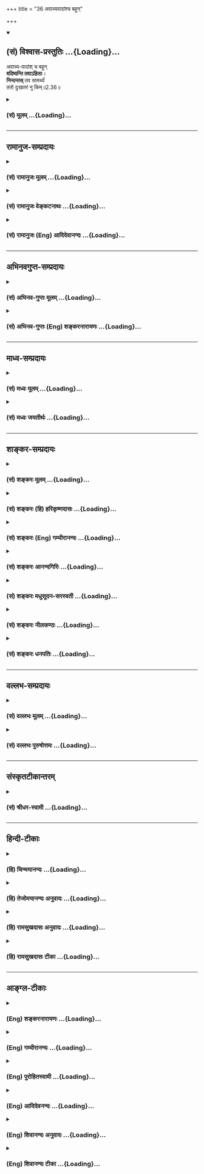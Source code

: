 +++
title = "36 अवाच्यवादांश्च बहून्"

+++
<div class="js_include" newlevelforh1="2" title="(सं) विश्वास-प्रस्तुतिः" unfilled url="/mahAbhAratam/shlokashaH/06-bhIShma-parva/03-bhagavad-gItA-parva/saMskRtam/vishvAsa-prastutiH/02_sAnkhya-yogaH_sarva-/36_avAchyavAdAMshcha.md">
<details open><summary><h2>(सं) विश्वास-प्रस्तुतिः ...{Loading}...</h2></summary>

अवाच्य-वादांश् च बहून्  
**वदिष्यन्ति तवाऽहिताः**।  
**निन्दन्तस्** तव सामर्थ्यं  
ततो दुःखतरं नु किम्॥2.36॥
</details>
</div>
<div class="js_include collapsed" newlevelforh1="3" title="(सं) मूलम्" unfilled url="/mahAbhAratam/shlokashaH/06-bhIShma-parva/03-bhagavad-gItA-parva/saMskRtam/mUlam/02_sAnkhya-yogaH_sarva-/36_avAchyavAdAMshcha.md">
<details><summary><h3>(सं) मूलम् ...{Loading}...</h3></summary>

अवाच्यवादांश्च बहून् वदिष्यन्ति तवाहिताः।  
निन्दन्तस्तव सामर्थ्यं ततो दुःखतरं नु किम्।।2.36।।
</details>
</div>


_________________
## रामानुज-सम्प्रदायः
<div class="js_include collapsed" newlevelforh1="3" title="(सं) रामानुजः मूलम्" unfilled url="/mahAbhAratam/shlokashaH/06-bhIShma-parva/03-bhagavad-gItA-parva/saMskRtam/rAmAnujaH/mUlam/02_sAnkhya-yogaH_sarva-/36_avAchyavAdAMshcha.md">
<details><summary><h3>(सं) रामानुजः मूलम् ...{Loading}...</h3></summary>

।।2.36।। शूराणाम् अस्माकं सन्निधौ कथम् अयं पार्थः क्षणम् अपि स्थातुं
शक्नुयाद् अस्मत्संनिधानाद् अन्यत्र हि अस्य सामर्थ्यम् इति **तव
सामर्थ्यं निन्दन्तः** शूराणाम् अग्रे **अवाच्यवादान् च बहून्
वदिष्यन्ति** तव शत्रवो धार्तराष्ट्राः **ततः** अधिकतरं दुःखं **किं**
तव एवंविधावाच्यश्रवणात् मरणम् एव श्रेयः इति त्वम् एव मन्यसे।  
अतः शूरस्य आत्मना परेषां हननम् आत्मनो वा परैः हननम् उभयम् अपि श्रेयसे
भवति इति आह  

</details>
</div>
<div class="js_include collapsed" newlevelforh1="3" title="(सं) रामानुजः वेङ्कटनाथः" unfilled url="/mahAbhAratam/shlokashaH/06-bhIShma-parva/03-bhagavad-gItA-parva/saMskRtam/rAmAnujaH/venkaTanAthaH/02_sAnkhya-yogaH_sarva-/36_avAchyavAdAMshcha.md">
<details><summary><h3>(सं) रामानुजः वेङ्कटनाथः ...{Loading}...</h3></summary>

  
  
।।2.36।। एवं प्राचीनमपकारं भविष्यल्लाघवारोपंचाभिधाय
पुनरागामिनाऽप्यपकारेणास्थानस्नेहत्वं द्रढयतीत्यभिप्रायेणाह किञ्चेति।
प्रस्तुतोदन्तफलितं सामर्थ्यनिन्दाप्रकारमाह
शूराणामस्माकमित्यादिना। शूराणामवाच्यवादांश्च बहूनिति शूरान् प्रति ये न
वाच्याः किन्तु कान्दिशीकान् प्रति तान् पारुष्याश्लीलपरिहासादिवादा
नित्यर्थः। अहितशब्दोऽत्र अवाच्यवादहेतुपर इत्यभिप्रायेणाह शत्रवो
धार्तराष्ट्रा इति। यदि च भीष्मद्रोणकृपशल्यादयः किञ्चिद्वदेयुः तदा
शौर्यगौरवादिना सह्येतापि कथं पुनरशूरैः शूराभिमानिभिर्महापकारिभिः कृतान्
बहूनवाच्यवादान् सहेथाः इति  
  
भावः। ननु गुणविशिष्टवाचिशब्देषु हि तरबाद्यौचित्यम् न जात्यादिशब्देषु न
हि घटतर इत्यादिकं प्रयुज्यत इत्यत्राह तत इति। ततोऽवाच्यवादात्
तच्छ्रवणादिति फलितम्। दुःखशब्दः प्रातिकूल्यविशिष्टवाचि।
प्रतिकूलतरमितिवद्दुःखतरमित्युक्तमित्यधिकतरशब्देन प्रत्ययार्थं निष्कृष्य
वदतो भावः। तवेति नहि त्वं रथ्यापुरुषः न च समाध्यादिनिष्ठः येनात्र दुःखिता
न स्यादिति भावः। किं शब्दः पूर्वश्लोकोक्तदुःखतरस्मरणतत्पर इत्याह
एवमिति। त्वमेव मंस्यसे इति गाण्डीवसामर्थ्यादिनिन्दाप्रसङ्गे धर्मपुत्रमपि
हि भवान् हन्तुमुद्योक्ष्यते किं पुनः कर्णादीन् अत इदानीं निवृत्तोऽपि तदा
दुस्सहतरदुःखप्रेरितो युद्धं करिष्यसीति हृदयम्।  
  
  
  

</details>
</div>
<div class="js_include collapsed" newlevelforh1="3" title="(सं) रामानुजः (Eng) आदिदेवानन्दः" unfilled url="/mahAbhAratam/shlokashaH/06-bhIShma-parva/03-bhagavad-gItA-parva/saMskRtam/rAmAnujaH/english/AdidevAnandaH/02_sAnkhya-yogaH_sarva-/36_avAchyavAdAMshcha.md">
<details><summary><h3>(सं) रामानुजः (Eng) आदिदेवानन्दः ...{Loading}...</h3></summary>

2.36 Moreover, your enemies, the sons of Dhrtarastra, will make many remarks unutterably slanderous and disparaging to heroes, saying, 'How can this Partha stand in the presence of us, who are heroes, even for a moment; His prowess is elsewhere than in our presence.' Can there be anything more painful to you than this; You yourself will understand that death is preferable to subjection to disparagement of this kind.
Sri Krsna now says that for a hero, enemies being slain by oneself and oneself being slain by enemies are both conducive to supreme bliss.

</details>
</div>


_________________
## अभिनवगुप्त-सम्प्रदायः
<div class="js_include collapsed" newlevelforh1="3" title="(सं) अभिनव-गुप्तः मूलम्" unfilled url="/mahAbhAratam/shlokashaH/06-bhIShma-parva/03-bhagavad-gItA-parva/saMskRtam/abhinava-guptaH/mUlam/02_sAnkhya-yogaH_sarva-/36_avAchyavAdAMshcha.md">
<details><summary><h3>(सं) अभिनव-गुप्तः मूलम् ...{Loading}...</h3></summary>

।।2.34 2.38।। यद्भयाच्च भवान् युद्धात् निवर्तते +++(K निवर्तेत)+++ तदेव
शतशाखमुपनिपतिष्यति भवत इत्याह  
अथ चेत्यादि। श्लोकपञ्चकमिदम् अभ्युपगम्यवादरूपमुच्यते +++(N उपगम्य)+++ यदि
लौकिकेन व्यवहारेणास्ते भवान् तथाप्यवश्यानुष्ठेयमेतत्।  

</details>
</div>
<div class="js_include collapsed" newlevelforh1="3" title="(सं) अभिनव-गुप्तः (Eng) शङ्करनारायणः" unfilled url="/mahAbhAratam/shlokashaH/06-bhIShma-parva/03-bhagavad-gItA-parva/saMskRtam/abhinava-guptaH/english/shankaranArAyaNaH/02_sAnkhya-yogaH_sarva-/36_avAchyavAdAMshcha.md">
<details><summary><h3>(सं) अभिनव-गुप्तः (Eng) शङ्करनारायणः ...{Loading}...</h3></summary>

2.36 See Comment under 2.37

</details>
</div>


_________________
## माध्व-सम्प्रदायः
<div class="js_include collapsed" newlevelforh1="3" title="(सं) मध्वः मूलम्" unfilled url="/mahAbhAratam/shlokashaH/06-bhIShma-parva/03-bhagavad-gItA-parva/saMskRtam/madhvaH/mUlam/02_sAnkhya-yogaH_sarva-/36_avAchyavAdAMshcha.md">
<details><summary><h3>(सं) मध्वः मूलम् ...{Loading}...</h3></summary>

।।2.36।। Sri Madhvacharya did not comment on this sloka.  
  

</details>
</div>
<div class="js_include collapsed" newlevelforh1="3" title="(सं) मध्वः जयतीर्थः" unfilled url="/mahAbhAratam/shlokashaH/06-bhIShma-parva/03-bhagavad-gItA-parva/saMskRtam/madhvaH/jayatIrthaH/02_sAnkhya-yogaH_sarva-/36_avAchyavAdAMshcha.md">
<details><summary><h3>(सं) मध्वः जयतीर्थः ...{Loading}...</h3></summary>

।।2.36।। Sri Jayatirtha did not comment on this sloka.  
  

</details>
</div>


_________________
## शाङ्कर-सम्प्रदायः
<div class="js_include collapsed" newlevelforh1="3" title="(सं) शङ्करः मूलम्" unfilled url="/mahAbhAratam/shlokashaH/06-bhIShma-parva/03-bhagavad-gItA-parva/saMskRtam/shankaraH/mUlam/02_sAnkhya-yogaH_sarva-/36_avAchyavAdAMshcha.md">
<details><summary><h3>(सं) शङ्करः मूलम् ...{Loading}...</h3></summary>

।।2.36।।  
  
**अवाच्यवादान्** अवक्तव्यवादां**श्च बहून्** अनेकप्रकारान्
**वदिष्यन्ति तव अहिताः** शत्रवः **निन्दन्तः** कुत्सयन्तः **तव**
त्वदीयं **सामर्थ्यं** निवातकवचादियुद्धनिमित्तम्। ततः तस्मात्
निन्दाप्राप्तेर्दुःखात् **दुःखतरं नु किम्** ततः कष्टतरं दुःखं
नास्तीत्यर्थः।।  
युद्धे पुनः क्रियमाणे कर्णादिभिः  
  

</details>
</div>
<div class="js_include collapsed" newlevelforh1="3" title="(सं) शङ्करः (हि) हरिकृष्णदासः" unfilled url="/mahAbhAratam/shlokashaH/06-bhIShma-parva/03-bhagavad-gItA-parva/saMskRtam/shankaraH/hindI/harikRShNadAsaH/02_sAnkhya-yogaH_sarva-/36_avAchyavAdAMshcha.md">
<details><summary><h3>(सं) शङ्करः (हि) हरिकृष्णदासः ...{Loading}...</h3></summary>

।।2.36।। तथा  
  
वे तेरे शत्रुगण निवातकवचादिके साथ युद्ध करनेमें दिखलाये हुए तेरे
सामर्थ्यकी निन्दा करते हुए बहुतसे अनेक प्रकारके न कहने योग्य वाक्य भी
तुझे कहेंगे।  
उस निन्दाजनित दुःखसे अधिक बड़ा दुःख क्या है अर्थात् उससे अधिक कष्टकर कोई
भी दुःख नहीं है।  

</details>
</div>
<div class="js_include collapsed" newlevelforh1="3" title="(सं) शङ्करः (Eng) गम्भीरानन्दः" unfilled url="/mahAbhAratam/shlokashaH/06-bhIShma-parva/03-bhagavad-gItA-parva/saMskRtam/shankaraH/english/gambhIrAnandaH/02_sAnkhya-yogaH_sarva-/36_avAchyavAdAMshcha.md">
<details><summary><h3>(सं) शङ्करः (Eng) गम्भीरानन्दः ...{Loading}...</h3></summary>

2.36 Ca, and besieds; tava, your; ahitah, enemies; vadisyanti, will
speak; bahun, many, various kinds of; avacya-vadan, indecent words,
unutterable words; nindantah, while denigrating, scorning; tava, your;
samarthyam, might earned from battles against Nivatakavaca and others.
Therefore, kim nu, what can be; duhkhataram, more painful; tatah, than
that, than the sorrow arising from being scorned; That is to say, there
is no greater pain than it.

</details>
</div>
<div class="js_include collapsed" newlevelforh1="3" title="(सं) शङ्करः आनन्दगिरिः" unfilled url="/mahAbhAratam/shlokashaH/06-bhIShma-parva/03-bhagavad-gItA-parva/saMskRtam/shankaraH/AnandagiriH/02_sAnkhya-yogaH_sarva-/36_avAchyavAdAMshcha.md">
<details><summary><h3>(सं) शङ्करः आनन्दगिरिः ...{Loading}...</h3></summary>

।।2.36।। इतश्च मा त्वं युद्धादुपरमं कार्षीरित्याह **किञ्चेति।** ननु
भीष्मद्रोणादिवधप्रयुक्तं कष्टतरं दुःखमसहमानो युद्धान्निवृत्तः
स्वसामर्थ्यनिन्दनादि शत्रुकृतं सोढुं शक्ष्यामीत्याशङ्क्याह **तत इति।  
**

</details>
</div>
<div class="js_include collapsed" newlevelforh1="3" title="(सं) शङ्करः मधुसूदन-सरस्वती" unfilled url="/mahAbhAratam/shlokashaH/06-bhIShma-parva/03-bhagavad-gItA-parva/saMskRtam/shankaraH/madhusUdana-sarasvatI/02_sAnkhya-yogaH_sarva-/36_avAchyavAdAMshcha.md">
<details><summary><h3>(सं) शङ्करः मधुसूदन-सरस्वती ...{Loading}...</h3></summary>

।।2.36।। ननु भीष्मादयो महारथा न बहु मन्यन्तां दुर्योधनादयस्तु शत्रवो बहु
मंस्यन्ते मां युद्धनिवृत्त्या तदुपकारित्वादित्यत आह तवासाधारणं
यत्सामर्थ्यं लोकप्रसिद्धं तन्निन्दन्तस्तव शत्रवो
दुर्योधनादयोऽवाच्यान्वादान्वचनानर्हान्षण्ढतिलादिरूपानेव
शब्दान्बहूननेकप्रकारान्वदिष्यन्ति नतु बहु मंस्यन्त इत्यभिप्रायः। अथवा तव
सामर्थ्यं स्तुतियोग्यत्वं तव निन्दन्तोऽहितो  
  
अवाच्यवादान्वदिष्यन्तीत्यन्वयः। ननु भीष्मद्रोणादिवधप्रयुक्तं कष्टतरं
दुःखमसहमानो युद्धान्निवृतः शत्रुकृतसामर्थ्यनिन्दनादिदुःखं सोढुं
शक्ष्यामीत्यत आह ततः तस्मान्निन्दाप्राप्तिदुःखात्किंनु दुःखतरम्।
ततोऽधिकं किमपि दुःखं तास्तीत्यर्थः।  

</details>
</div>
<div class="js_include collapsed" newlevelforh1="3" title="(सं) शङ्करः नीलकण्ठः" unfilled url="/mahAbhAratam/shlokashaH/06-bhIShma-parva/03-bhagavad-gItA-parva/saMskRtam/shankaraH/nIlakaNThaH/02_sAnkhya-yogaH_sarva-/36_avAchyavAdAMshcha.md">
<details><summary><h3>(सं) शङ्करः नीलकण्ठः ...{Loading}...</h3></summary>

।।2.36।। किञ्च अवाच्यवादान् वक्तुमयोग्यान् शब्दान्षण्ढतिलोऽर्जुन
इत्यादीन्। सामर्थ्यं निन्दन्तः धिगस्य शौर्यं यो भीष्मादिभयात् पलायित
इति। इदं वचनं मरणादप्यधिकं दुःखम्। इतोऽन्यद्दुःखतरमधिकं दुःखं किं। न
किमपीत्यर्थः।  

</details>
</div>
<div class="js_include collapsed" newlevelforh1="3" title="(सं) शङ्करः धनपतिः" unfilled url="/mahAbhAratam/shlokashaH/06-bhIShma-parva/03-bhagavad-gItA-parva/saMskRtam/shankaraH/dhanapatiH/02_sAnkhya-yogaH_sarva-/36_avAchyavAdAMshcha.md">
<details><summary><h3>(सं) शङ्करः धनपतिः ...{Loading}...</h3></summary>

।।2.36।। न केवलमेतावदेव मंस्यन्ते अपि तु षण्ढतिल इत्यादिरुपानवाच्यवादानपि
वदिष्यन्ति यतोऽहितो इत्याह **अवाच्येति।** वक्तुमयोग्यान्वादान्वचनानि।
अहिताः शत्रवः। ततो निन्दाप्राप्तेर्दुःखात्कष्टतरं दुःखं नास्तीत्यर्थः।  

</details>
</div>


_________________
## वल्लभ-सम्प्रदायः
<div class="js_include collapsed" newlevelforh1="3" title="(सं) वल्लभः मूलम्" unfilled url="/mahAbhAratam/shlokashaH/06-bhIShma-parva/03-bhagavad-gItA-parva/saMskRtam/vallabhaH/mUlam/02_sAnkhya-yogaH_sarva-/36_avAchyavAdAMshcha.md">
<details><summary><h3>(सं) वल्लभः मूलम् ...{Loading}...</h3></summary>

।।2.36।। किञ्च अवाच्यवादानिति। स्पष्टम्।  

</details>
</div>
<div class="js_include collapsed" newlevelforh1="3" title="(सं) वल्लभः पुरुषोत्तमः" unfilled url="/mahAbhAratam/shlokashaH/06-bhIShma-parva/03-bhagavad-gItA-parva/saMskRtam/vallabhaH/puruShottamaH/02_sAnkhya-yogaH_sarva-/36_avAchyavAdAMshcha.md">
<details><summary><h3>(सं) वल्लभः पुरुषोत्तमः ...{Loading}...</h3></summary>

  
  
।।2.36।। किञ्च। तव सामर्थ्यं निन्दन्तस्तवाऽहिताः शत्रवः बहून्
अवाच्यवादान् कथनायायोग्यानि वाक्यानि वदिष्यन्ति। नु इति निश्चयेन। ततो
दुःखतरं किम् न किमपीत्यर्थः।  
  
  
  

</details>
</div>


_________________
## संस्कृतटीकान्तरम्
<div class="js_include collapsed" newlevelforh1="3" title="(सं) श्रीधर-स्वामी" unfilled url="/mahAbhAratam/shlokashaH/06-bhIShma-parva/03-bhagavad-gItA-parva/saMskRtam/shrIdhara-svAmI/02_sAnkhya-yogaH_sarva-/36_avAchyavAdAMshcha.md">
<details><summary><h3>(सं) श्रीधर-स्वामी ...{Loading}...</h3></summary>

।।2.36।। किंच **अवाच्येति।**
अवाच्यान्वादान्वचनानर्हाञ्शब्दांस्तवाहितास्त्वच्छत्रवो वदिष्यन्ति।  

</details>
</div>


_________________
## हिन्दी-टीकाः
<div class="js_include collapsed" newlevelforh1="3" title="(हि) चिन्मयानन्दः" unfilled url="/mahAbhAratam/shlokashaH/06-bhIShma-parva/03-bhagavad-gItA-parva/hindI/chinmayAnandaH/02_sAnkhya-yogaH_sarva-/36_avAchyavAdAMshcha.md">
<details><summary><h3>(हि) चिन्मयानन्दः ...{Loading}...</h3></summary>

।।2.36।। यह देखकर कि अर्जुन के मन में इन तर्कों का अनुकूल प्रभाव पड़ रहा
है श्रीकृष्ण उसको युद्ध से पलायन करने में जो दोष हैं उन्हें और अधिक
स्पष्ट करके दिखाते हैं। लोकनिन्दा युद्ध से पलायन का आरोप इतिहास में
अपकीर्ति इनसे बढ़कर एक सम्मानित व्यक्ति के लिये और अधिक दुख क्या हो सकता
है  

</details>
</div>
<div class="js_include collapsed" newlevelforh1="3" title="(हि) तेजोमयानन्दः अनुवादः" unfilled url="/mahAbhAratam/shlokashaH/06-bhIShma-parva/03-bhagavad-gItA-parva/hindI/tejomayAnandaH/anuvAdaH/02_sAnkhya-yogaH_sarva-/36_avAchyavAdAMshcha.md">
<details><summary><h3>(हि) तेजोमयानन्दः अनुवादः ...{Loading}...</h3></summary>

।।2.36।। तुम्हारे शत्रु तुम्हारे सार्मथ्य की निन्दा करते हुए बहुत से
अकथनीय वचनों को कहेंगे, फिर उससे अधिक दु:ख क्या होगा ;

</details>
</div>
<div class="js_include collapsed" newlevelforh1="3" title="(हि) रामसुखदासः अनुवादः" unfilled url="/mahAbhAratam/shlokashaH/06-bhIShma-parva/03-bhagavad-gItA-parva/hindI/rAmasukhadAsaH/anuvAdaH/02_sAnkhya-yogaH_sarva-/36_avAchyavAdAMshcha.md">
<details><summary><h3>(हि) रामसुखदासः अनुवादः ...{Loading}...</h3></summary>

।।2.36।। तेरे शत्रुलोग तेरी सार्मथ्यकी निन्दा करते हुए न कहनेयोग्य
बहुत-से वचन भी कहेंगे। उससे बढ़कर और दुःखकी बात क्या होगी;

</details>
</div>
<div class="js_include collapsed" newlevelforh1="3" title="(हि) रामसुखदासः टीका" unfilled url="/mahAbhAratam/shlokashaH/06-bhIShma-parva/03-bhagavad-gItA-parva/hindI/rAmasukhadAsaH/TIkA/02_sAnkhya-yogaH_sarva-/36_avAchyavAdAMshcha.md">
<details><summary><h3>(हि) रामसुखदासः टीका ...{Loading}...</h3></summary>

2.36।।***व्याख्या --*****अवाच्यवादांश्च ৷৷. निन्दन्तस्तव सामर्थ्यम्**
अहित नाम शत्रुका है, अहित करनेवालेका है। तेरे जो दुर्योधन, दुःशासन,
कर्ण आदि शत्रु हैं, तेरे वैर न रखनेपर भी वे स्वयं तेरे साथ वैर रखकर तेरा
अहित करनेवाले हैं। वे तेरी सामर्थ्यको जानते हैं कि यह बड़ा भारी शूरवीर
है। ऐसा जानते हुए भी वे तेरी सामर्थ्यकी निन्दा करेंगे कि यह तो हिजड़ा
है। देखो! यह युद्धके मौकेपर हो गया न अलग! क्या यह हमारे सामने टिक सकता
है; क्या यह हमारे साथ युद्ध कर सकता है; इस प्रकार तुझे दुःखी करनेके लिये
तेरे भीतर जलन पैदा करनेके लिये न जाने कितने न कहनेलायक वचन कहेंगे। उनके
वचनोंको तू कैसे सहेगा;

</details>
</div>


_________________
## आङ्ग्ल-टीकाः
<div class="js_include collapsed" newlevelforh1="3" title="(Eng) शङ्करनारायणः" unfilled url="/mahAbhAratam/shlokashaH/06-bhIShma-parva/03-bhagavad-gItA-parva/english/shankaranArAyaNaH/02_sAnkhya-yogaH_sarva-/36_avAchyavAdAMshcha.md">
<details><summary><h3>(Eng) शङ्करनारायणः ...{Loading}...</h3></summary>

2.36. Slandering your ability, the enemies will talk of you many sayings that should not be talked of. Is there anything more painful than that ;

</details>
</div>
<div class="js_include collapsed" newlevelforh1="3" title="(Eng) गम्भीरानन्दः" unfilled url="/mahAbhAratam/shlokashaH/06-bhIShma-parva/03-bhagavad-gItA-parva/english/gambhIrAnandaH/02_sAnkhya-yogaH_sarva-/36_avAchyavAdAMshcha.md">
<details><summary><h3>(Eng) गम्भीरानन्दः ...{Loading}...</h3></summary>

2.36 And your enemies will speak many indecent words while denigrating your might. What can be more painful than that;

</details>
</div>
<div class="js_include collapsed" newlevelforh1="3" title="(Eng) पुरोहितस्वामी" unfilled url="/mahAbhAratam/shlokashaH/06-bhIShma-parva/03-bhagavad-gItA-parva/english/purohitasvAmI/02_sAnkhya-yogaH_sarva-/36_avAchyavAdAMshcha.md">
<details><summary><h3>(Eng) पुरोहितस्वामी ...{Loading}...</h3></summary>

2.36 Thine enemies will spread scandal and mock at thy courage. Can anything be more humiliating;

</details>
</div>
<div class="js_include collapsed" newlevelforh1="3" title="(Eng) आदिदेवनन्दः" unfilled url="/mahAbhAratam/shlokashaH/06-bhIShma-parva/03-bhagavad-gItA-parva/english/AdidevanandaH/02_sAnkhya-yogaH_sarva-/36_avAchyavAdAMshcha.md">
<details><summary><h3>(Eng) आदिदेवनन्दः ...{Loading}...</h3></summary>

2.36 Your enemies, slandering your prowess, will use words which should never be uttered. What could be more painful than that;

</details>
</div>
<div class="js_include collapsed" newlevelforh1="3" title="(Eng) शिवानन्दः अनुवादः" unfilled url="/mahAbhAratam/shlokashaH/06-bhIShma-parva/03-bhagavad-gItA-parva/english/shivAnandaH/anuvAdaH/02_sAnkhya-yogaH_sarva-/36_avAchyavAdAMshcha.md">
<details><summary><h3>(Eng) शिवानन्दः अनुवादः ...{Loading}...</h3></summary>

2.36 Thy enemies also, cavilling at thy power, will speak many abusive words. What is more painful than this;

</details>
</div>
<div class="js_include collapsed" newlevelforh1="3" title="(Eng) शिवानन्दः टीका" unfilled url="/mahAbhAratam/shlokashaH/06-bhIShma-parva/03-bhagavad-gItA-parva/english/shivAnandaH/TIkA/02_sAnkhya-yogaH_sarva-/36_avAchyavAdAMshcha.md">
<details><summary><h3>(Eng) शिवानन्दः टीका ...{Loading}...</h3></summary>

2.36 अवाच्यवादान् words that are improper to be spoken; च and; बहून्
many; वदिष्यन्ति will say; तव thy; अहिताः enemies; निन्दन्तः cavilling;
तव thy; सामर्थ्यम् power; ततः than this; दुःखतरम् more painful; नु
indeed; किम् what.Commentary There is really no pain more unbearable and tormenting that that of slander thus incurred.

</details>
</div>
